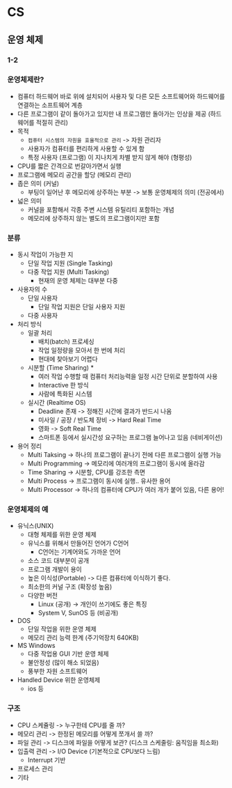 # CS



## 운영 체제



### 1-2

### 운영체제란?

- 컴퓨터 하드웨어 바로 위에 설치되어 사용자 및 다른 모든 소프트웨어와 하드웨어를 연결하는 소프트웨어 계층
- 다른 프로그램이 같이 돌아가고 있지만 내 프로그램만 돌아가는 인상을 제공 (하드웨어를 적절히 관리)
- 목적
  - `컴퓨터 시스템의 자원을 효율적으로 관리` -> 자원 관리자
  - 사용자가 컴퓨터를 편리하게 사용할 수 있게 함
  - 특정 사용자 (프로그램) 이 지나치게 차별 받지 않게 해야 (형평성)
- CPU를 짧은 간격으로 번갈아가면서 실행
- 프로그램에 메모리 공간을 할당 (메모리 관리)
- 좁은 의미 (커널)
  - 부팅이 일어난 후 메모리에 상주하는 부분 -> 보통 운영체제의 의미 (전공에서)
- 넓은 의미
  - 커널을 포함해서 각종 주변 시스템 유틸리티 포함하는 개념
  - 메모리에 상주하지 않는 별도의 프로그램이지만 포함



### 분류

- 동시 작업이 가능한 지
  - 단일 작업 지원 (Single Tasking)
  - 다중 작업 지원 (Multi Tasking)
    - 현재의 운영 체제는 대부분 다중
- 사용자의 수
  - 단일 사용자
    - 단일 작업 지원은 단일 사용자 지원
  - 다중 사용자
- 처리 방식
  - 일괄 처리
    - 배치(batch) 프로세싱
    - 작업 일정량을 모아서 한 번에 처리
    - 현대에 찾아보기 어렵다
  - 시분할 (Time Sharing) *
    - 여러 작업 수행할 때 컴퓨터 처리능력을 일정 시간 단위로 분할하여 사용
    - Interactive 한 방식
    - 사람에 특화된 시스템
  - 실시간 (Realtime OS)
    - Deadline 존재 -> 정해진 시간에 결과가 반드시 나옴
    - 미사일 / 공장 / 반도체 장비 -> Hard Real Time
    - 영화 -> Soft Real Time
    - 스마트폰 등에서 실시간성 요구하는 프로그램 늘어나고 있음 (네비게이션)
- 용어 정리
  - Multi Taksing -> 하나의 프로그램이 끝나기 전에 다른 프로그램이 실행 가능
  - Multi Programming -> 메모리에 여러개의 프로그램이 동시에 올라감
  - Time Sharing -> 시분할, CPU를 강조한 측면
  - Multi Process  -> 프로그램이 동시에 실행.. 유사한 용어
  - Multi Processor -> 하나의 컴퓨터에 CPU가 여러 개가 붙어 있음, 다른 용어!



### 운영체제의 예

- 유닉스(UNIX)
  - 대형 체제를 위한 운영 체제
  - 유닉스를 위해서 만들어진 언어가 C언어
    - C언어는 기계어와도 가까운 언어
  - 소스 코드 대부분이 공개
  - 프로그램 개발이 용이
  - 높은 이식성(Portable) -> 다른 컴퓨터에 이식하기 좋다.
  - 최소한의 커널 구조 (확장성 높음)
  - 다양한 버전
    - Linux (공개) -> 개인이 쓰기에도 좋은 특징
    - System V, SunOS 등 (비공개)
- DOS
  - 단일 작업을 위한 운영 체제
  - 메모리 관리 능력 한계 (주기억장치 640KB)
- MS Windows
  - 다중 작업용 GUI 기반 운영 체제
  - 불안정성 (많이 해소 되었음)
  - 풍부한 자원 소프트웨어
- Handled Device 위한 운영체제
  - ios 등



### 구조

- CPU 스케쥴링 -> 누구한테 CPU를 줄 까?
- 메모리 관리 -> 한정된 메모리를 어떻게 쪼개서 쓸 까?
- 파일 관리 -> 디스크에 파일을 어떻게 보관? (디스크 스케줄링: 움직임을 최소화)
- 입출력 관리 -> I/O Device (기본적으로 CPU보다 느림)
  - Interrupt 기반
- 프로세스 관리
- 기타